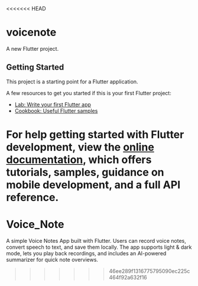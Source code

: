 <<<<<<< HEAD
# voicenote

A new Flutter project.

## Getting Started

This project is a starting point for a Flutter application.

A few resources to get you started if this is your first Flutter project:

- [Lab: Write your first Flutter app](https://docs.flutter.dev/get-started/codelab)
- [Cookbook: Useful Flutter samples](https://docs.flutter.dev/cookbook)

For help getting started with Flutter development, view the
[online documentation](https://docs.flutter.dev/), which offers tutorials,
samples, guidance on mobile development, and a full API reference.
=======
# Voice_Note
A simple Voice Notes App built with Flutter. Users can record voice notes, convert speech to text, and save them locally. The app supports light &amp; dark mode, lets you play back recordings, and includes an AI-powered summarizer for quick note overviews.
>>>>>>> 46ee289f1316775795090ec225c464f92a632f16
